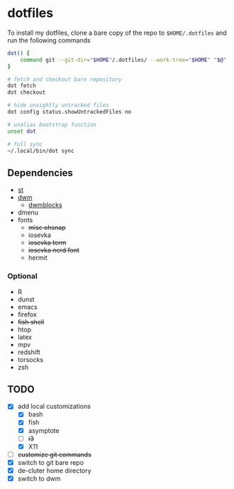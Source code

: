 # dotfiles

To install my dotfiles, clone a bare copy of the repo to `$HOME/.dotfiles` and run the
following commands
```sh
dot() {
    command git --git-dir="$HOME"/.dotfiles/ --work-tree="$HOME" "$@"
}

# fetch and checkout bare repository
dot fetch
dot checkout

# hide unsightly untracked files
dot config status.showUntrackedFiles no

# unalias bootstrap function
unset dot

# full sync
~/.local/bin/dot sync
```

## Dependencies

- [st](https://gitlab.com/i3wgnit/st-twl)
- [dwm](https://gitlab.com/i3wgnit/dwm-twl)
  - [dwmblocks](https://gitlab.com/i3wgnit/dwmblocks-twl)
- dmenu
- fonts
  - ~~misc ohsnap~~
  - iosevka
  - ~~iosevka term~~
  - ~~iosevka nerd font~~
  - hermit

### Optional

- R
- dunst
- emacs
- firefox
- ~~fish shell~~
- htop
- latex
- mpv
- redshift
- torsocks
- zsh

## TODO

- [x] add local customizations
  - [x] bash
  - [x] fish
  - [x] asymptote
  - [ ] ~~i3~~
  - [x] X11
- [ ] ~~customize git commands~~
- [x] switch to git bare repo
- [x] de-cluter home directory
- [x] switch to dwm
